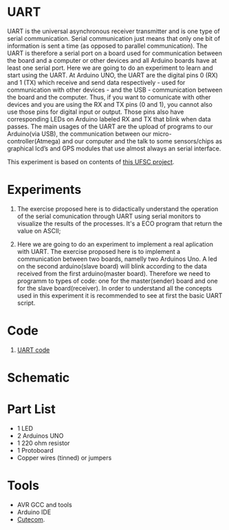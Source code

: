 # UART

UART is the universal asynchronous receiver transmitter and is one type of serial communication. Serial communication just means that only one bit of information is sent a time (as opposed to parallel communication). The UART is therefore a serial port on a board used for communication between the board and a computer or other devices and all Arduino boards have at least one serial port. Here we are going to do an experiment to learn and start using the UART. At Arduino UNO, the UART are the digital pins 0 (RX) and 1 (TX) which receive and send data respectively - used for communication with other devices - and the USB - communication between the board and the computer. Thus, if you want to comunicate with other devices and you are using the RX and TX pins (0 and 1), you cannot also use those pins for digital input or output. Those pins also have corresponding LEDs on Arduino labeled RX and TX that blink when data passes. The main usages of the UART are the upload of programs to our Arduino(via USB), the communication between our micro-controller(Atmega) and our computer and the talk to some sensors/chips as graphical lcd’s and GPS modules that use almost always an serial interface.

This experiment is based on contents of [this UFSC project](https://wiki.sj.ifsc.edu.br/wiki/index.php/Embedded_Systems_Experiments_for_the_Telecommunication_Engineering_Course).

# Experiments

1. The exercise proposed here is to didactically understand the operation of the serial comunication through UART using serial monitors to visualize the results of the processes. It's a ECO program that return the value on ASCII;

2. Here we are going to do an experiment to implement a real aplication with UART. The exercise proposed here is to implement a communication between two boards, namelly two Arduinos Uno. A led on the second arduino(slave board) will blink according to the data received from the first arduino(master board). Therefore we need to programm to types of code: one for the master(sender) board and one for the slave board(receiver). In order to understand all the concepts used in this experiment it is recommended to see at first the basic UART script.

# Code

1. [UART code]()

# Schematic


# Part List

* 1 LED
* 2 Arduinos UNO
* 1 220 ohm resistor
* 1 Protoboard
* Copper wires (tinned) or jumpers

# Tools

* AVR GCC and tools
* Arduino IDE
* [Cutecom](http://cutecom.sourceforge.net/).
